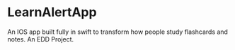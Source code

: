 # LearnAlertApp
An IOS app built fully in swift to transform how people study flashcards and notes. An EDD Project.
